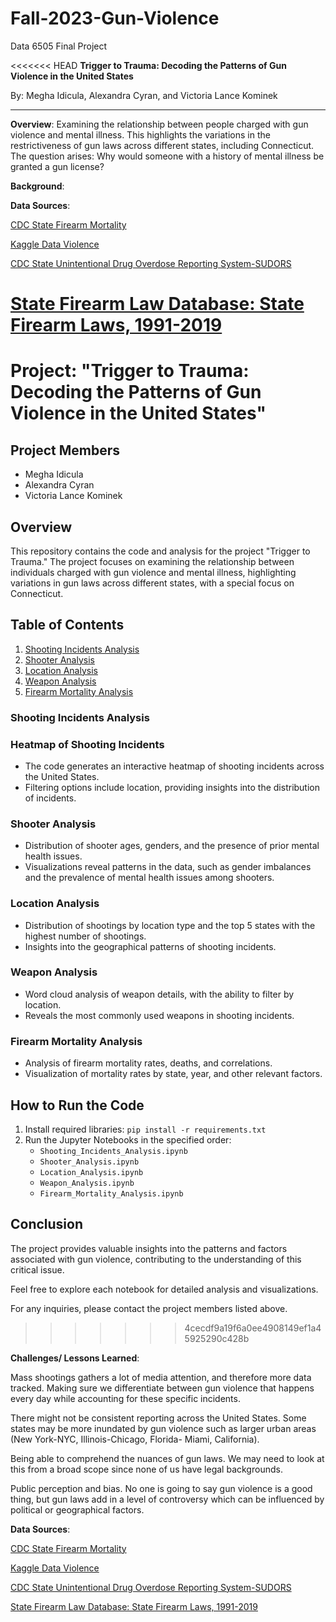 # Fall-2023-Gun-Violence

Data 6505 Final Project

<<<<<<< HEAD
**Trigger to Trauma: Decoding the Patterns of Gun Violence in the United States**

By: Megha Idicula, Alexandra Cyran, and Victoria Lance Kominek

---

**Overview**: Examining the relationship between people charged with gun violence and mental illness. This highlights the variations in the restrictiveness of gun laws across different states, including Connecticut. 
The question arises: Why would someone with a history of mental illness be granted a gun license?

**Background**: 

**Data Sources**:

[CDC State Firearm Mortality](https://www.cdc.gov/nchs/pressroom/sosmap/firearm_mortality/firearm.htm)

[Kaggle Data Violence](https://www.kaggle.com/datasets/nidzsharma/us-mass-shootings-19822023/data)

[CDC State Unintentional Drug Overdose Reporting System-SUDORS](https://www.cdc.gov/drugoverdose/fatal/dashboard/index.html#)

[State Firearm Law Database: State Firearm Laws, 1991-2019](https://www.icpsr.umich.edu/web/NACJD/studies/37363/versions/V1)
=======
# Project: "Trigger to Trauma: Decoding the Patterns of Gun Violence in the United States"

## Project Members

- Megha Idicula
- Alexandra Cyran
- Victoria Lance Kominek

## Overview

This repository contains the code and analysis for the project "Trigger to Trauma." The project focuses on examining the relationship between individuals charged with gun violence and mental illness, highlighting variations in gun laws across different states, with a special focus on Connecticut.

## Table of Contents

1. [Shooting Incidents Analysis](#shooting-incidents-analysis)
2. [Shooter Analysis](#shooter-analysis)
3. [Location Analysis](#location-analysis)
4. [Weapon Analysis](#weapon-analysis)
5. [Firearm Mortality Analysis](#firearm-mortality-analysis)

### Shooting Incidents Analysis

### Heatmap of Shooting Incidents

- The code generates an interactive heatmap of shooting incidents across the United States.
- Filtering options include location, providing insights into the distribution of incidents.

### Shooter Analysis

- Distribution of shooter ages, genders, and the presence of prior mental health issues.
- Visualizations reveal patterns in the data, such as gender imbalances and the prevalence of mental health issues among shooters.

### Location Analysis

- Distribution of shootings by location type and the top 5 states with the highest number of shootings.
- Insights into the geographical patterns of shooting incidents.

### Weapon Analysis

- Word cloud analysis of weapon details, with the ability to filter by location.
- Reveals the most commonly used weapons in shooting incidents.

### Firearm Mortality Analysis

- Analysis of firearm mortality rates, deaths, and correlations.
- Visualization of mortality rates by state, year, and other relevant factors.

## How to Run the Code

1. Install required libraries: `pip install -r requirements.txt`
2. Run the Jupyter Notebooks in the specified order:
   - `Shooting_Incidents_Analysis.ipynb`
   - `Shooter_Analysis.ipynb`
   - `Location_Analysis.ipynb`
   - `Weapon_Analysis.ipynb`
   - `Firearm_Mortality_Analysis.ipynb`

## Conclusion

The project provides valuable insights into the patterns and factors associated with gun violence, contributing to the understanding of this critical issue.

Feel free to explore each notebook for detailed analysis and visualizations.

For any inquiries, please contact the project members listed above.
>>>>>>> 4cecdf9a19f6a0ee4908149ef1a45925290c428b


**Challenges/ Lessons Learned**:

Mass shootings gathers a lot of media attention, and therefore more data tracked. Making sure we differentiate between gun violence that happens every day while accounting for these specific incidents. 

There might not be consistent reporting across the United States. Some states may be more inundated by gun violence such as larger urban areas (New York-NYC, Illinois-Chicago, Florida- Miami, California).

Being able to comprehend the nuances of gun laws. We may need to look at this from a broad scope since none of us have legal backgrounds. 

Public perception and bias. No one is going to say gun violence is a good thing, but gun laws add in a level of controversy which can be influenced by political or geographical factors. 

**Data Sources**:

[CDC State Firearm Mortality](https://www.cdc.gov/nchs/pressroom/sosmap/firearm_mortality/firearm.htm)

[Kaggle Data Violence](https://www.kaggle.com/datasets/nidzsharma/us-mass-shootings-19822023/data)

[CDC State Unintentional Drug Overdose Reporting System-SUDORS](https://www.cdc.gov/drugoverdose/fatal/dashboard/index.html#)

[State Firearm Law Database: State Firearm Laws, 1991-2019](https://www.icpsr.umich.edu/web/NACJD/studies/37363/versions/V1)

